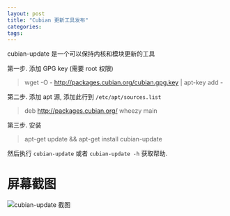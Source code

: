 ```yaml
---
layout: post
title: "Cubian 更新工具发布"
categories: 
tags:
---
```

cubian-update 是一个可以保持内核和模块更新的工具

第一步. 添加 GPG key (需要 root 权限)
> wget -O - http://packages.cubian.org/cubian.gpg.key | apt-key add -

第二步. 添加 apt 源, 添加此行到 `/etc/apt/sources.list`
> deb http://packages.cubian.org/ wheezy main

第三步. 安装
> apt-get update && apt-get install cubian-update

然后执行 `cubian-update` 或者 `cubian-update -h` 获取帮助.

# 屏幕截图 
![cubian-update 截图](http://cubieplayer.github.io/static_files/images/cubian-update.png)

